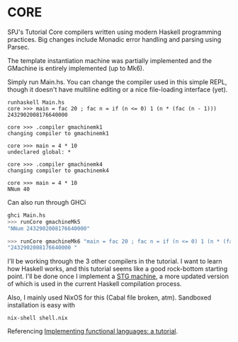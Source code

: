 # CORE
SPJ's Tutorial Core compilers written using modern Haskell
programming practices. Big changes include Monadic error handling and parsing
using Parsec.

The template instantiation machine was partially implemented and the GMachine is
entirely implemented (up to Mk6).

Simply run Main.hs. You can change the compiler used in this simple REPL,
though it doesn't have multiline editing or a nice file-loading interface (yet).
```
runhaskell Main.hs
core >>> main = fac 20 ; fac n = if (n <= 0) 1 (n * (fac (n - 1)))
2432902008176640000

core >>> .compiler gmachinemk1
changing compiler to gmachinemk1

core >>> main = 4 * 10
undeclared global: *

core >>> .compiler gmachinemk4
changing compiler to gmachinemk4

core >>> main = 4 * 10
NNum 40
```

Can also run through GHCi
```haskell
ghci Main.hs
>>> runCore gmachineMk5
"NNum 2432902008176640000"

>>> runCore gmachineMk6 "main = fac 20 ; fac n = if (n <= 0) 1 (n * (fac (n - 1)))"
"2432902008176640000 "
```

I'll be working through the 3 other compilers in the tutorial. I want to learn
how Haskell works, and this tutorial seems like a good rock-bottom starting
point. I'll be done once I implement a [STG machine](http://research.microsoft.com/apps/pubs/default.aspx?id=67083), a more updated version of which is used in the current Haskell compilation process.



Also, I mainly used NixOS for this (Cabal file broken, atm). Sandboxed installation is easy with
```
nix-shell shell.nix
```

Referencing [Implementing functional languages: a tutorial](http://research.microsoft.com/en-us/um/people/simonpj/Papers/pj-lester-book/i).
